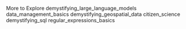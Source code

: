More to Explore
demystifying_large_language_models
data_management_basics
demystifying_geospatial_data
citizen_science
demystifying_sql
regular_expressions_basics
